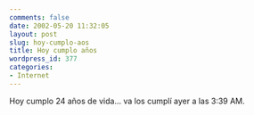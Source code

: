 ```yaml
---
comments: false
date: 2002-05-20 11:32:05
layout: post
slug: hoy-cumplo-aos
title: Hoy cumplo años
wordpress_id: 377
categories:
- Internet
---
```


Hoy cumplo 24 años de vida… va los cumplí ayer a las 3:39 AM.




 
